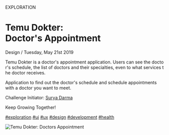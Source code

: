 <p class="type">EXPLORATION</p>

# Temu Dokter: <br/>Doctor's Appointment

<p class="meta">Design  /  Tuesday, May 21st 2019</p>

Temu Dokter is a doctor's appointment application. Users can see the doctor's schedule, the list of doctors and their specialties, even to what services the doctor receives.

Application to find out the doctor's schedule and schedule appointments with a doctor you want to meet.

Challenge Initiator: [Surya Darma](https://www.facebook.com/imdbsd?__tn__=%2CdK-R-R&eid=ARAQ_86erY12sXGDgAxlws6OThQz-pVurznoKpYg7yhH26yQEdmIE1vkTUt-y5uMpxAojnjV1LDyo56P&fref=mentions)

Keep Growing Together!

[#exploration](https://www.facebook.com/hashtag/exploration?source=feed_text&epa=HASHTAG) [#ui](https://www.facebook.com/hashtag/ui?source=feed_text&epa=HASHTAG) [#ux](https://www.facebook.com/hashtag/ux?source=feed_text&epa=HASHTAG) [#design](https://www.facebook.com/hashtag/design?source=feed_text&epa=HASHTAG) [#development](https://www.facebook.com/hashtag/development?source=feed_text&epa=HASHTAG) [#health](https://www.facebook.com/hashtag/health?source=feed_text&epa=HASHTAG)

![Temu Dokter: Doctors Appointment](https://farooq-agent.web.app/assets/images/works/large/temu-dokter.jpg)
